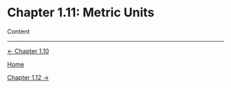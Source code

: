 # Chapter 1.11: Metric Units

Content

---

[← Chapter 1.10](Chapter%201%20%20b519b.md)

[Home](../../AiredDev%20b02d5/Notes%20on%20M%2061e3e.md)

[Chapter 1.12 →](Chapter%201%20%20de40c.md)